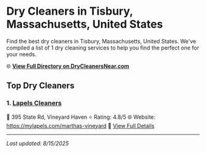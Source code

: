 # Dry Cleaners in Tisbury, Massachusetts, United States

Find the best dry cleaners in Tisbury, Massachusetts, United States. We've compiled a list of 1 dry cleaning services to help you find the perfect one for your needs.

🌐 **[View Full Directory on DryCleanersNear.com](https://drycleanersnear.com/city/US/Massachusetts/Tisbury)**

## Top Dry Cleaners

### 1. [Lapels Cleaners](https://drycleanersnear.com/dryCleaner/688193bca2f5b6ba0749a038/lapels-cleaners)
📍 395 State Rd, Vineyard Haven
⭐ Rating: 4.8/5
🌐 Website: https://mylapels.com/marthas-vineyard
🔗 [View Full Details](https://drycleanersnear.com/dryCleaner/688193bca2f5b6ba0749a038/lapels-cleaners)


---

*Last updated: 8/15/2025*
